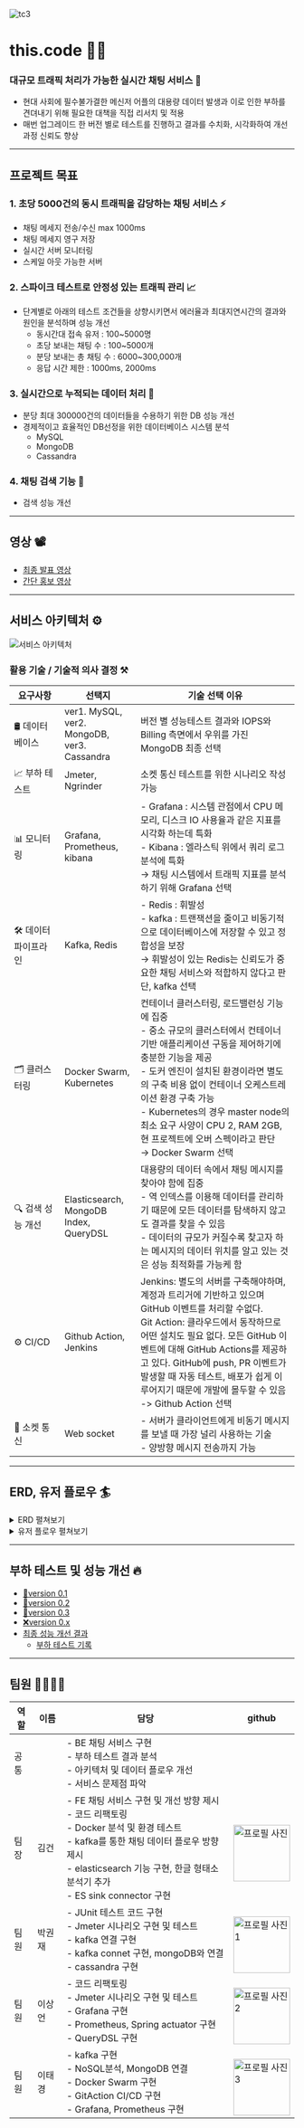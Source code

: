![tc3](https://github.com/god-kao-talk/.github/assets/54833128/c0ccb62e-4940-40e9-9ffd-60326cce5a89)

# this.code 👩‍💻
### 대규모 트래픽 처리가 가능한 실시간 채팅 서비스 💬
- 현대 사회에 필수불가결한 메신저 어플의 대용량 데이터 발생과 이로 인한 부하를 견뎌내기 위해 필요한 대책을 직접 리서치 및 적용
- 매번 업그레이드 한 버전 별로 테스트를 진행하고 결과를 수치화, 시각화하여 개선 과정 신뢰도 향상

---
## 프로젝트 목표
### 1. 초당 5000건의 동시 트래픽을 감당하는 채팅 서비스 ⚡
- 채팅 메세지 전송/수신 max 1000ms
- 채팅 메세지 영구 저장
- 실시간 서버 모니터링
- 스케일 아웃 가능한 서버

### 2. 스파이크 테스트로 안정성 있는 트래픽 관리 📈
- 단계별로 아래의 테스트 조건들을 상향시키면서 에러율과 최대지연시간의 결과와 원인을 분석하며 성능 개선
    - 동시간대 접속 유저 : 100~5000명
    - 초당 보내는 채팅 수 : 100~5000개
    - 분당 보내는 총 채팅 수 : 6000~300,000개
    - 응답 시간 제한 : 1000ms, 2000ms

### 3. 실시간으로 누적되는 데이터 처리 💾
- 분당 최대 300000건의 데이터들을 수용하기 위한 DB 성능 개선
- 경제적이고 효율적인 DB선정을 위한 데이터베이스 시스템 분석
    - MySQL
    - MongoDB
    - Cassandra

### 4. 채팅 검색 기능 🔎
- 검색 성능 개선

---
## 영상 📽️
- [최종 발표 영상](https://www.youtube.com/watch?v=T1Iw6dhlZkQ)
- [간단 홍보 영상](https://www.youtube.com/watch?v=yDGTc6K40o4)

---
## 서비스 아키텍처 ⚙️
![서비스 아키텍처](https://github.com/god-kao-talk/.github/assets/54833128/930aa88d-07ea-47e7-9ec3-9602f52ae4fc)
### 활용 기술 / 기술적 의사 결정 ⚒️

|요구사항|선택지|기술 선택 이유|
|---|---|---|
|🛢️ 데이터 베이스|ver1. MySQL, <br> ver2. MongoDB, <br> ver3. Cassandra|버전 별 성능테스트 결과와 IOPS와 Billing 측면에서 우위를 가진 MongoDB 최종 선택|
|📈 부하 테스트|Jmeter, Ngrinder|소켓 통신 테스트를 위한 시나리오 작성 가능|
|📊 모니터링|Grafana, Prometheus, kibana|- Grafana : 시스템 관점에서 CPU 메모리, 디스크 IO 사용율과 같은 지표를 시각화 하는데 특화 <br> - Kibana : 엘라스틱 위에서 쿼리 로그 분석에 특화 <br> → 채팅 시스템에서 트래픽 지표를 분석하기 위해 Grafana 선택|
|🛠️ 데이터 파이프라인|Kafka, Redis|- Redis : 휘발성 <br> - kafka : 트랜잭션을 줄이고 비동기적으로 데이터베이스에 저장할 수 있고 정합성을 보장 <br> → 휘발성이 있는 Redis는 신뢰도가 중요한 채팅 서비스와 적합하지 않다고 판단, kafka 선택|
|🗂️ 클러스터링|Docker Swarm, Kubernetes|컨테이너 클러스터링, 로드밸런싱 기능에 집중 <br> - 중소 규모의 클러스터에서 컨테이너 기반 애플리케이션 구동을 제어하기에 충분한 기능을 제공 <br> - 도커 엔진이 설치된 환경이라면 별도의 구축 비용 없이 컨테이너 오케스트레이션 환경 구축 가능 <br> - Kubernetes의 경우 master node의 최소 요구 사양이 CPU 2, RAM 2GB, 현 프로젝트에 오버 스펙이라고 판단 <br> → Docker Swarm 선택|
|🔍 검색 성능 개선|Elasticsearch, <br> MongoDB Index, <br> QueryDSL|대용량의 데이터 속에서 채팅 메시지를 찾아야 함에 집중 <br> - 역 인덱스를 이용해 데이터를 관리하기 때문에 모든 데이터를 탐색하지 않고도 결과를 찾을 수 있음 <br> - 데이터의 규모가 커질수록 찾고자 하는 메시지의 데이터 위치를 알고 있는 것은 성능 최적화를 가능케 함|
|⚙️ CI/CD|Github Action, Jenkins|Jenkins: 별도의 서버를 구축해야하며, 계정과 트리거에 기반하고 있으며 GitHub 이벤트를 처리할 수없다. <br> Git Action: 클라우드에서 동작하므로 어떤 설치도 필요 없다. 모든 GitHub 이벤트에 대해 GitHub Actions를 제공하고 있다. GitHub에 push, PR 이벤트가 발생할 때 자동 테스트, 배포가 쉽게 이루어지기 때문에 개발에 몰두할 수 있음 <br> -> Github Action 선택|
|🚀 소켓 통신|Web socket|- 서버가 클라이언트에게 비동기 메시지를 보낼 때 가장 널리 사용하는 기술 <br> - 양방향 메시지 전송까지 가능|


---
## ERD, 유저 플로우 🏄
<details>
    <summary>ERD 펼쳐보기</summary>
    <img src="https://github.com/god-kao-talk/.github/assets/54833128/56a5afca-7256-47c2-9ad4-0e300ff74426" alt="erd">
</details>

<details>
    <summary>유저 플로우 펼쳐보기</summary>
    <img src="https://github.com/god-kao-talk/.github/assets/54833128/3feef34e-e2e5-48b0-b689-0a7e6224c4b0" alt="user flow">
</details>

---
## 부하 테스트 및 성능 개선 🔥
- [🐬version 0.1](https://www.notion.so/version-0-1-a5d33fa6a17247498c25f3d79f8d02f2)
- [🐒version 0.2](https://www.notion.so/version-0-2-b8a2c77900f54824a71378bc704e6445)
- [🐅version 0.3](https://www.notion.so/version-0-3-afadc459105944a9b1a2b13c61cf621a)
- [❌version 0.x](https://www.notion.so/version-0-x-c9983b7397724ff9bba241088714d53d)
- [최종 성능 개선 결과](https://www.notion.so/dca6e10439e84264b390f12abbda9d93)
    - [부하 테스트 기록](https://docs.google.com/spreadsheets/d/1K3fgQ_T9y2-cGr0WNEFuMYYJ845qjKn5BfrGWD9_tHo/edit#gid=1540611111)

---
## 팀원 👨‍👩‍👦‍👦
|역할|이름|담당|github|
|---|---|---|---|
|공통| |- BE 채팅 서비스 구현 <br> - 부하 테스트 결과 분석 <br> - 아키텍처 및 데이터 플로우 개선 <br> - 서비스 문제점 파악| |
|팀장|김건|- FE 채팅 서비스 구현 및 개선 방향 제시 <br> - 코드 리팩토링 <br> - Docker 분석 및 환경 테스트 <br> - kafka를 통한 채팅 데이터 플로우 방향 제시 <br> - elasticsearch 기능 구현, 한글 형태소 분석기 추가 <br> - ES sink connector 구현|<a href="https://github.com/kimgun95"> <br> <img src="https://avatars.githubusercontent.com/u/54833128?v=4" alt="프로필 사진" width="100" height="100"> <br> </a>
|팀원|박권재|- JUnit 테스트 코드 구현 <br> - Jmeter 시나리오 구현 및 테스트 <br> - kafka 연결 구현 <br> - kafka connet 구현, mongoDB와 연결 <br> - cassandra 구현|<a href="https://github.com/rnjswo9578"> <br> <img src="https://avatars.githubusercontent.com/u/80087131?v=4" alt="프로필 사진1" width="100" height="100"> <br> </a>|
|팀원|이상언|- 코드 리팩토링 <br> - Jmeter 시나리오 구현 및 테스트 <br> - Grafana 구현 <br> - Prometheus, Spring actuator 구현 <br> - QueryDSL 구현|<a href="https://github.com/rnjswo9578"> <br> <img src="https://avatars.githubusercontent.com/u/87771474?v=4" alt="프로필 사진2" width="100" height="100"> <br> </a>|
|팀원|이태경|- kafka 구현 <br> - NoSQL분석, MongoDB 연결 <br> - Docker Swarm 구현 <br> - GitAction CI/CD 구현 <br> - Grafana, Prometheus 구현|<a href="https://github.com/taekk1a2a3a"> <br> <img src="https://avatars.githubusercontent.com/u/111736036?v=4" alt="프로필 사진3" width="100" height="100"> <br> </a>|

